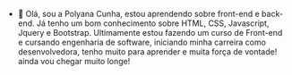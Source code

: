 - 👋 Olá, sou a Polyana Cunha, estou aprendendo sobre front-end e back-end. Já tenho um bom conhecimento sobre HTML, CSS, Javascript, Jquery e Bootstrap.
Ultimamente estou fazendo um curso de Front-end e cursando engenharia de software, iniciando minha carreira como desenvolvedora, tenho muito para aprender e muita força de vontade!
ainda vou chegar muito longe!
